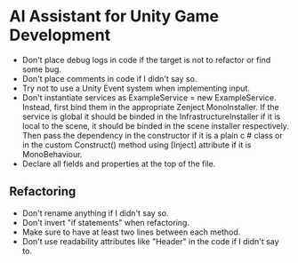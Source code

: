 ﻿# AI Assistant for Unity Game Development

* Don't place debug logs in code if the target is not to refactor or find some bug.
* Don't place comments in code if I didn't say so.
* Try not to use a Unity Event system when implementing input.
* Don't instantiate services as ExampleService = new ExampleService. Instead, first bind them in the appropriate Zenject
  MonoInstaller. If the service is global it should be binded in the InfrastructureInstaller if it is local to the
  scene, it should be binded in the scene installer respectively. Then pass the dependency in the constructor if it is
  a plain c # class or in the custom Construct() method using [Inject] attribute if it is MonoBehaviour.
* Declare all fields and properties at the top of the file.

## Refactoring
* Don't rename anything if I didn't say so.
* Don't invert "if statements" when refactoring.
* Make sure to have at least two lines between each method.   
* Don't use readability attributes like "Header" in the code if I didn't say to.


